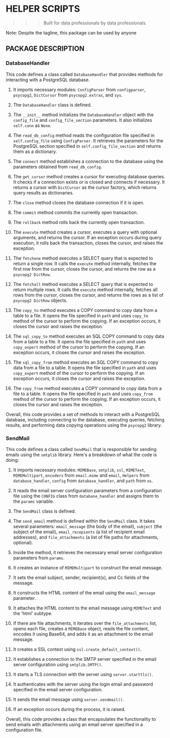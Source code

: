 
# HELPER SCRIPTS
>>> Built for data professionals by data professionals.

Note: Despite the tagline, this package can be used by anyone

## PACKAGE DESCRIPTION
### DatabaseHandler
This code defines a class called `DatabaseHandler` that provides methods for interacting with a PostgreSQL database.

1. It imports necessary modules: `ConfigParser` from `configparser`, `psycopg2`, `DictCursor` from `psycopg2.extras`, and `sys`.

2. The `DatabaseHandler` class is defined.

3. The `__init__` method initializes the `DatabaseHandler` object with the `config_file` and `config_file_section` parameters. It also initializes `self.conn` as `None`.

4. The `read_db_config` method reads the configuration file specified in `self.config_file` using `ConfigParser`. It retrieves the parameters for the PostgreSQL section specified in `self.config_file_section` and returns them as a dictionary.

5. The `connect` method establishes a connection to the database using the parameters obtained from `read_db_config`.

6. The `get_cursor` method creates a cursor for executing database queries. It checks if a connection exists or is closed and connects if necessary. It returns a cursor with `DictCursor` as the cursor factory, which returns query results as dictionaries.

7. The `close` method closes the database connection if it is open.

8. The `commit` method commits the currently open transaction.

9. The `rollback` method rolls back the currently open transaction.

10. The `execute` method creates a cursor, executes a query with optional arguments, and returns the cursor. If an exception occurs during query execution, it rolls back the transaction, closes the cursor, and raises the exception.

11. The `fetchone` method executes a SELECT query that is expected to return a single row. It calls the `execute` method internally, fetches the first row from the cursor, closes the cursor, and returns the row as a `psycopg2 DictRow`.

12. The `fetchall` method executes a SELECT query that is expected to return multiple rows. It calls the `execute` method internally, fetches all rows from the cursor, closes the cursor, and returns the rows as a list of `psycopg2 DictRow` objects.

13. The `copy_to` method executes a COPY command to copy data from a table to a file. It opens the file specified in `path` and uses `copy_to` method of the cursor to perform the copying. If an exception occurs, it closes the cursor and raises the exception.

14. The `sql_copy_to` method executes an SQL COPY command to copy data from a table to a file. It opens the file specified in `path` and uses `copy_expert` method of the cursor to perform the copying. If an exception occurs, it closes the cursor and raises the exception.

15. The `sql_copy_from` method executes an SQL COPY command to copy data from a file to a table. It opens the file specified in `path` and uses `copy_expert` method of the cursor to perform the copying. If an exception occurs, it closes the cursor and raises the exception.

16. The `copy_from` method executes a COPY command to copy data from a file to a table. It opens the file specified in `path` and uses `copy_from` method of the cursor to perform the copying. If an exception occurs, it closes the cursor and raises the exception.

Overall, this code provides a set of methods to interact with a PostgreSQL database, including connecting to the database, executing queries, fetching results, and performing data copying operations using the `psycopg2` library.

### SendMail
This code defines a class called `SendMail` that is responsible for sending emails using the `smtplib` library. Here's a breakdown of what the code is doing:

1. It imports necessary modules: `MIMEBase`, `smtplib`, `ssl`, `MIMEText`, `MIMEMultipart`, `encoders` from `email.mime` and `email`, `Helpers` from `database_handler`, `config` from `database_handler`, and `path` from `os`.

2. It reads the email server configuration parameters from a configuration file using the `CONFIG` class from `database_handler` and assigns them to the `params` variable.

3. The `SendMail` class is defined.

4. The `send_email` method is defined within the `SendMail` class. It takes several parameters: `email_message` (the body of the email), `subject` (the subject of the email), `email_recepients` (a list of recipient email addresses), and `file_attachments` (a list of file paths for attachments, optional).

5. Inside the method, it retrieves the necessary email server configuration parameters from `params`.

6. It creates an instance of `MIMEMultipart` to construct the email message.

7. It sets the email subject, sender, recipient(s), and Cc fields of the message.

8. It constructs the HTML content of the email using the `email_message` parameter.

9. It attaches the HTML content to the email message using `MIMEText` and the 'html' subtype.

10. If there are file attachments, it iterates over the `file_attachments` list, opens each file, creates a `MIMEBase` object, reads the file content, encodes it using Base64, and adds it as an attachment to the email message.

11. It creates a SSL context using `ssl.create_default_context()`.

12. It establishes a connection to the SMTP server specified in the email server configuration using `smtplib.SMTP()`.

13. It starts a TLS connection with the server using `server.starttls()`.

14. It authenticates with the server using the login email and password specified in the email server configuration.

15. It sends the email message using `server.sendmail()`.

16. If an exception occurs during the process, it is raised.

Overall, this code provides a class that encapsulates the functionality to send emails with attachments using an email server specified in a configuration file.